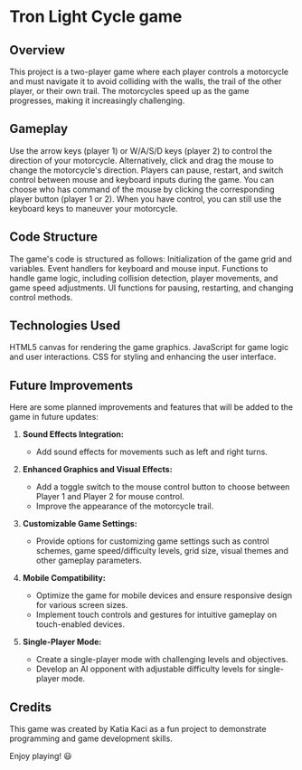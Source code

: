 # Tron Light Cycle game

## Overview
This project is a two-player game where each player controls a motorcycle and must navigate it to avoid colliding with the walls, the trail of the other player, or their own trail. The motorcycles speed up as the game progresses, making it increasingly challenging.

## Gameplay
Use the arrow keys (player 1) or W/A/S/D keys (player 2) to control the direction of your motorcycle.
Alternatively, click and drag the mouse to change the motorcycle's direction.
Players can pause, restart, and switch control between mouse and keyboard inputs during the game. You can choose who has command of the mouse by clicking the corresponding player button (player 1 or 2). When you have control, you can still use the keyboard keys to maneuver your motorcycle.

## Code Structure
The game's code is structured as follows:
Initialization of the game grid and variables.
Event handlers for keyboard and mouse input.
Functions to handle game logic, including collision detection, player movements, and game speed adjustments.
UI functions for pausing, restarting, and changing control methods.

## Technologies Used
HTML5 canvas for rendering the game graphics.
JavaScript for game logic and user interactions.
CSS for styling and enhancing the user interface.

## Future Improvements

Here are some planned improvements and features that will be added to the game in future updates:

1. **Sound Effects Integration:**
   - Add sound effects for movements such as left and right turns.

2. **Enhanced Graphics and Visual Effects:**
   - Add a toggle switch to the mouse control button to choose between Player 1 and Player 2 for mouse control.
   - Improve the appearance of the motorcycle trail.

3. **Customizable Game Settings:**
   - Provide options for customizing game settings such as control schemes, game speed/difficulty levels,  grid size, visual themes and other gameplay parameters.

4. **Mobile Compatibility:**
   - Optimize the game for mobile devices and ensure responsive design for various screen sizes.
   - Implement touch controls and gestures for intuitive gameplay on touch-enabled devices.

5. **Single-Player Mode:**
   - Create a single-player mode with challenging levels and objectives.
   - Develop an AI opponent with adjustable difficulty levels for single-player mode.

## Credits
This game was created by Katia Kaci as a fun project to demonstrate programming and game development skills.

Enjoy playing! 😃
